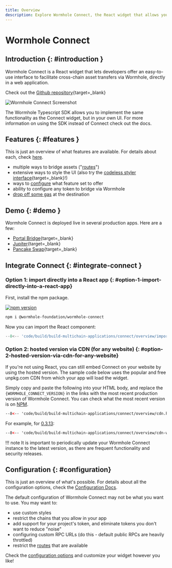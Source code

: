 ```yaml
---
title: Overview
description: Explore Wormhole Connect, the React widget that allows you to offer an easy-to-use UI for cross-chain asset transfers via Wormhole in a web application. 
---
```


# Wormhole Connect

## Introduction {: #introduction }

Wormhole Connect is a React widget that lets developers offer an easy-to-use interface to facilitate cross-chain asset transfers via Wormhole, directly in a web application.

Check out the [Github repository](https://github.com/wormhole-foundation/wormhole-connect){target=\_blank}

![Wormhole Connect Screenshot](https://camo.githubusercontent.com/fda29f71df76f388a4e579624e538c876f89c396d2dd6d9486657aa8f9a3a19c/68747470733a2f2f692e696d6775722e636f6d2f735a4a4b7738652e706e67)

The Wormhole Typescript SDK allows you to implement the same functionality as the Connect widget, but in your own UI. For more information on using the SDK instead of Connect check out the docs.

## Features {: #features }

This is just an overview of what features are available. For details about each, check [here](../connect/features.md).

- multiple ways to bridge assets ("[routes](./routes.md)")
- extensive ways to style the UI (also try the [codeless styler interface](https://connect-in-style.wormhole.com/){target=\_blank}!)
- ways to [configure](./configuration.md) what feature set to offer
- ability to configure any token to bridge via Wormhole
- [drop off some gas](./features.md) at the destination

## Demo {: #demo }

Wormhole Connect is deployed live in several production apps. Here are a few:

- [Portal Bridge](https://portalbridge.com/){target=\_blank}
- [Jupiter](https://jup.ag/bridge/cctp){target=\_blank}
- [Pancake Swap](https://bridge.pancakeswap.finance/wormhole){target=\_blank}

## Integrate Connect {: #integrate-connect }

### Option 1: import directly into a React app  {: #option-1-import-directly-into-a-react-app}

First, install the npm package.

[![npm version](https://img.shields.io/npm/v/@wormhole-foundation/wormhole-connect.svg)](https://www.npmjs.com/package/@wormhole-foundation/wormhole-connect) 

```bash
npm i @wormhole-foundation/wormhole-connect
```

Now you can import the React component:

```ts
--8<-- 'code/build/build-multichain-applications/connect/overview/import.js'
```

### Option 2: hosted version via CDN (for any website) {: #option-2-hosted-version-via-cdn-for-any-website}

If you're not using React, you can still embed Connect on your website by using the hosted version. The sample code below uses the popular and free unpkg.com CDN from which your app will load the widget.

Simply copy and paste the following into your HTML body, and replace the ```{WORMHOLE_CONNECT_VERSION}``` in the links with the most recent production version of Wormhole Connect. You can check what the most recent version is on [NPM](https://www.npmjs.com/package/@wormhole-foundation/wormhole-connect/v/latest).

```html
--8<-- 'code/build/build-multichain-applications/connect/overview/cdn.html'
```

For example, for [0.3.13](https://www.npmjs.com/package/@wormhole-foundation/wormhole-connect/v/0.3.13):

```html
--8<-- 'code/build/build-multichain-applications/connect/overview/cdn-with-version.html'
```

!!! note 
    It is important to periodically update your Wormhole Connect instance to the latest version, as there are frequent functionality and security releases.

## Configuration {: #configuration}

This is just an overview of what's possible. For details about all the configuration options, check the [Configuration Docs](../connect/configuration.md).

The default configuration of Wormhole Connect may not be what you want to use.  You may want to:

- use custom styles 
- restrict the chains that you allow in your app
- add support for your project's token, and eliminate tokens you don't want to reduce "noise"
- configuring custom RPC URLs (do this - default public RPCs are heavily throttled)
- restrict the [routes](./routes.md) that are available

Check the [configuration options](./configuration.md) and customize your widget however you like!